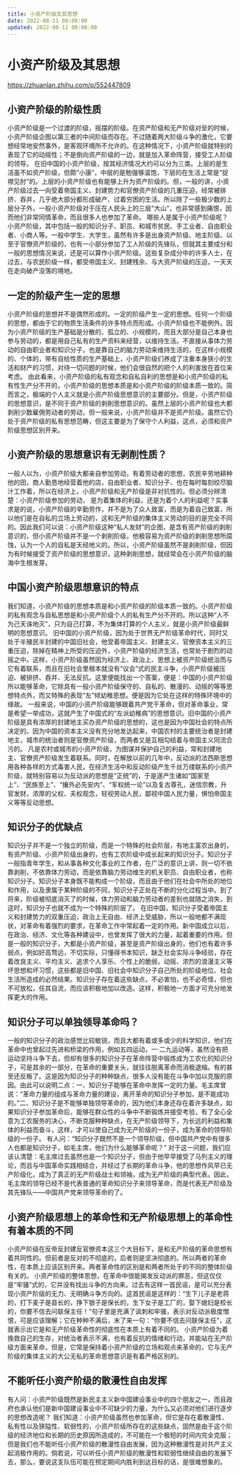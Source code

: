 ```yaml
---
title: 小资产阶级及其思想
date: 2022-08-11 00:00:00
updated: 2022-08-11 00:00:00
---
```



# 小资产阶级及其思想



https://zhuanlan.zhihu.com/p/552447809




## 小资产阶级的阶级性质
小资产阶级是一个过渡的阶级，摇摆的阶级。在资产阶级和无产阶级对垒的时候，小资产阶级企图以第三者的中间阶级而存在。不过随着两大阶级斗争的激化，它要想经常地安然事外，是客观环境所不允许的。在这种情况下，小资产阶级就特别的表现了它的动摇性；不是倒向资产阶级的一边，就是加入革命阵营，接受工人阶级的领导。
在旧中国的小资产阶级，按其经济情况大约可以分为三类。上层的是生活虽不如资产阶级，但颇“小康”，中层的是勉强够温饱，下层的在生活上常是“捉襟见肘”的。上层的小资产阶级也有能够上升为资产阶级的。但，一般的讲，小资产阶级过去一向受着帝国主义、封建势力和官僚资产阶级的几重压迫，经常被排挤、吞并，几乎绝大部分都形成破产、过着穷困的生活。所以除了一些极少数的上层分子外，一般小资产阶级对于压在人民头上的三层“大山”，也非常感到痛恨，因而他们非常同情革命，而且很多人也参加了革命。
哪些人是属于小资产阶级呢？小资产阶级，其中包括一般的知识分子、职员、和城市贫民、手工业者、自由职业者、小商人等。一般中学生、大学生，虽然有许多是出身资产阶级、地主阶级、以至于官僚资产阶级的，也有一小部分参加了工人阶级的先锋队，但就其主要成分和一般的思想情况来说，还是可以算作小资产阶级。这些复杂成分中的许多人士，在过去，与农民阶级一样，都受帝国主义、封建残余、与大资产阶级的压迫，一天天在走向破产没落的境地。

## 一定的阶级产生一定的思想
小资产阶级的思想并不是偶然形成的。一定的阶级产生一定的思想。任何一个阶级的思想，都由于它的物质生活条件的许多特点而形成。小资产阶级也不能例外。因为小资产阶级的生产基础是分散的、孤立的、小规模的，而且大部分是自己本身也参与劳动的，都是用自己私有的生产资料来经营，以维持生活。不直接从事体力劳动的自由职业者和知识分子，也是靠自己的脑力劳动来维持生活的，在这样小规模的、个体的，带有自给性质的生产基础上，小资产阶级们养成了注重本身狭小的生活和财产的习惯，对待一切问题的时候，他们会很自然的把个人的利害放在首位来考虑。
由此看来，小资产阶级的私有观念和自私自利的思想是和小资产阶级的私有性生产分不开的，小资产阶级的思想本质是和小资产阶级的阶级本质一致的。简而言之，极端的个人主义就是小资产阶级思想意识的主要部分。但是，小资产阶级的思想意识，是不同于资产阶级的剥削思想意识的。虽然上层的小资产阶级也大都剥削少数雇佣劳动者的劳动，但一般来说，小资产阶级并不是资产阶级。虽然它仍处于资产阶级的私有思想范畴，但这主要是为了保守个人利益，这点，必须和资产阶级思想区别开来。

## 小资产阶级的思想意识有无剥削性质？
一般人以为，小资产阶级大都亲自参加劳动，有着劳动者的思想，农民辛劳地耕种他的田，商人勤恳地经营着他的店，自由职业者、知识分子、也在每时每刻绞尽脑汁工作着，所以在经济上，小资产阶级和无产阶级是非对抗性的。但必须分辨清楚：小资产阶级参加的劳动， 是为着集体的利益，还是为着个人的利益呢？实事求是的说，小资产阶级的辛勤劳作，并不是为了众人致富，而是为着自己致富，所以他们是在自私的立场上劳动的，这和无产阶级的集体主义劳动的目的是完全不同的。因此我们可以说：小资产阶级这种“私人发财”的企图，是含有资产阶级的剥削意识的，但小资产阶级并不是一个剥削阶级，他极容易为资产阶级的剥削思想所腐蚀，认为一个人的自私是天经地义的。所以，小资产阶级虽然不是剥削阶级，但因为有时候接受了资产阶级的思想意识，这种剥削思想，就经常会在小资产阶级的脑海中生根发芽。

## 中国小资产阶级思想意识的特点
我们知道，小资产阶级的思想本质是和小资产阶级的阶级本质一致的。小资产阶级的私有观念与自私思想是和小资产阶级个人的私有生产分不开的。所以这种“人不为己天诛地灭”，只为自己打算，不为集体打算的个人主义，就是小资产阶级最鲜明的思想意识。
旧中国的小资产阶级，因为处于世界无产阶级革命时代，同时又处于半殖民半封建的中国旧社会，他受着帝国主义、封建主义、官僚资本主义的三重压迫，除掉在精神上所受的压迫外，小资产阶级的经济生活，也常处于剧烈的动摇之中。这样，小资产阶级虽然因为经济上、政治上、思想上被资产阶级统治而与它有着联系，而且在旧社会里根本就没有“议会”式的民主斗争，小资产阶级被压迫、被排挤、吞并、无法反抗。这里便能找出一个答案，便是：中国的小资产阶级所以能够革命，它除具有一般小资产阶级保守的、自私的、散漫的、动摇的等等思想特点外，而又特殊的表现“左”倾幼稚思想。便是因为它处在这样的特殊环境中的缘故。
一般来说，中国的小资产阶级能够跟着共产党干革命，但对革命事业，常是希望一举成功，这就产生了中国式的“左派幼稚病”的思想意识。旧中国的小资产阶级是具有浓厚的封建地主买办资产阶级的思想的，这也是因为中国社会的特点所决定的。因为中国的资本主义没有充分地发达起来，中国农村的主要统治者是封建地主，城市的统治者则是官僚资产阶级，而两者又是互相勾结着与帝国主义同流合污的。
凡是农村或城市的小资产阶级，为图谋并保护自己的利益，常和封建地主、官僚资产阶级发生着联系。同时，在解放以前的几年中，反动派的法西斯思想用各种各样的方式毒害人民，在经济生活中和反动阶级产生千丝万缕联系的小资产阶级，就特别容易以为反动派的思想是“正统”的，于是遂产生诸如“国家至上”、“民族至上”、“攘外必先安内”、“军权统一论”以及复古尊孔，迷信宗教，升官发财，浓厚的父权、夫权观念，轻视劳动人民，鄙视中国人民力量，惧怕帝国主义等等反动思想。

## 知识分子的优缺点
知识分子并不是一个独立的阶级，而是一个特殊的社会阶层，有地主富农出身的，有资产阶级、小资产阶级出身的，也有工农阶级中成长起来的知识分子。知识分子一般指青年学生，和从事各种文化事业的工作者，在广泛的意识上讲，则一切不依靠剥削，不依靠体力劳动，而是依靠脑力劳动维生的机关职员、自由职业者，也称知识分子。知识分子本身既不能构成一个阶级，而且由于他们在社会中所处的地位和作用，以及隶属于某种阶级的不同，知识分子正处在不断的分化过程当中。到了将来，阶级被彻底消灭了的时候，体力劳动和脑力劳动者的差别也就随之消失，到这时，知识分子也就不成为一个特殊的阶层了。
在旧中国，知识分子受着帝国主义和封建势力的双重压迫，政治上无自由、经济上受威胁，所以一般地都不满现状，对革命有着强烈的要求，在革命工作中常起着一定的作用。新中国成立以后，在政治、经济、文化等各种建设中，也曾发挥了很大的力量，起着重要的作用。但是一般的知识分子，大都是小资产阶级，甚至是资产阶级出身的，他们也有着许多弱点，例如好高骛远，不切实际，只懂得书本知识，缺乏社会实际斗争经验，存在着改良主义、平均主义、追求个人享乐、个性上的脆弱，动摇、浓烈的浪漫主义等坏思想和坏习惯，这些都是旧中国、旧社会中知识分子自己所处的阶级地位、社会生活所造成的必然结果。知识分子存在着这些缺点，不必害怕，也不必奇怪，但也不可放松，任其自流，而应该积极地加以改造。这样，积极地一方面才可充分地发挥更大的作用。

## 知识分子可以单独领导革命吗？
一般的知识分子的政治感觉比较敏锐，而且大都有着或多或少的科学知识，他们在革命中也曾起过先进和桥梁的作用，例如五四运动，一·二九运动等，虽然没有把运动坚持斗争下去，但却有很多的知识分子在革命阵营中锻炼成为工农化的知识分子，可是其余的一部分，在革命的重要关头，就往往脱离革命而消极退缩。有的甚至还反叛了。这是因为知识分子的种种缺点，很多人没有能在斗争中加以克服的原因。由此可以说明二点：一、知识分子能够在革命中发挥一定的力量。毛主席曾说：“革命力量的组成与革命力量的建设，离开革命的知识分子参加，是不能成功的。”二、知识分子是不能够单独领导革命的，因为他们本身还存在着许多缺点，如果知识分子参加革命后，能够在群众性的斗争中不断锻炼并接受考验，有了全心全意为工农服务的决心，不断克服种种缺点，在无产阶级领导下，为长远的利益和集体的利益而奋斗，这样，才可以使自己成为无产阶级的一份子，成为革命的领导阶级的一份子。
有人问：“知识分子既然不是一个领导阶级，但中国共产党中有很多人也都是知识分子，如毛主席，他们为什么能够革命呢？”
对于这一问题，我们应该认清楚：毛主席过去虽然也是一个知识分子，但由于他早早接受了马列主义的理论，而且与中国革命实践相结合，并经过了长期的革命斗争，他的思想作风早已无产阶级化，成为了真正的无产阶级战士和领袖，成为无产阶级的典型代表。因此，毛主席的领导已经不是代表普通的革命知识分子来领导革命，而是代表无产阶级及其先锋队——中国共产党来领导革命的了。

## 小资产阶级思想上的革命性和无产阶级思想上的革命性有着本质的不同
小资产阶级在反帝反封建反官僚资本这三个大目标下，是和无产阶级的革命思想有着共同性的。但前者是反对的不彻底的，后者则是坚决彻底的。所以两者的革命性，在本质上应该区别开来。两者革命性的区别是和两者所处于的不同的整体阶级有关的。
小资产阶级的整体思想，在革命中很能揭发反动派的罪恶，但这仅仅是“牢骚”式的，它并没有找出斗争的方向来。过去有这样一首民谣，是可以充分表现小资产阶级的无力、无明确斗争方向的。这首民谣是这样的：“生下儿子是老蒋的，打下麦子是县长的，挣下银子是保长的，生下女子是工厂的，娶下媳妇是校长的，你要不信去问联保主任！”句子里是充满了讽刺和牢骚，表示对反动派极度憎恨，可是应该理解；它在种种不满后，末了来一句：“你要不信去问联保主任”，这就表示出它是和无产阶级革命性的彻底性在本质上有着不同的。
小资产阶级为着挽救自己的生存，对统治者表示不满，也有着反抗的情绪和行动，并能站在无产阶级方面来革命，但是，它常是保持着小资产阶级的立场和观点来革命的，它与无产阶级的集体主义的大公无私的革命思想意识是有着严格区别的。

## 不能听任小资产阶级的散漫性自由发挥
有人问：小资产阶级既然是新民主主义新中国建设事业中的四个朋友之一，而且政府也承认他们是新中国建设事业中不可缺少的力量，为什么又必须对他们进行逐步的思想改造呢？
我们知道：小资产阶级虽然也参加革命，但它是存在着散漫性、私有性以及狭隘性、软弱性的，小资产阶级所存在的这些缺点，固然是由于这个阶级的经济地位和长期的历史原因所造成的，不可能在一个极短的时间内完全克服；但是我们也不能听任小资产阶级的散漫性自由发展，因为这种散漫性是对共产主义起消极作用的。倘若说，可以听任小资产阶级的散漫性和软弱性继续自由的发展下去，那么，要说这支队伍可能在预定期间内胜利到达目标的话，是很难想象的。
